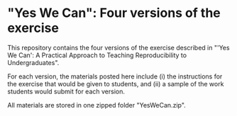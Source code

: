 # "Yes We Can": Four versions of the exercise

This repository contains the four versions of the exercise described in "'Yes We Can': A Practical Approach to Teaching Reproducibility to Undergraduates".

For each version, the materials posted here include (i) the instructions for the exercise that would be given to students, and (ii) a sample of the work students would submit for each version.

All materials are stored in one zipped folder "YesWeCan.zip".
